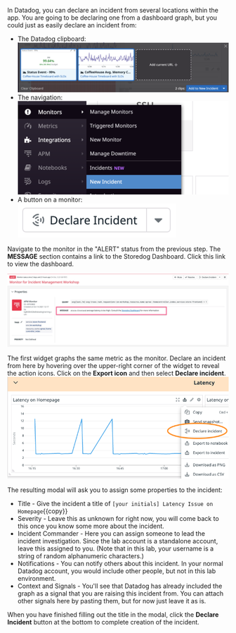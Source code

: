 In Datadog, you can declare an incident from several locations within the app. You are going to be declaring one from a dashboard graph, but you could just as easily declare an incident from:
- The Datadog clipboard: 
![Create Incident from Clipboard](assets/from_cb.png)
- The navigation:
![New Incident from Navigation](assets/from_sidebar.png)
- A button on a monitor:
![Declare Incident from Monitor](assets/declare_incident.png)

Navigate to the monitor in the "ALERT" status from the previous step. The **MESSAGE** section contains a link to the Storedog Dashboard. Click this link to view the dashboard.

![Monitor Message Section](assets/monitor-message.jpeg)

The first widget graphs the same metric as the monitor. Declare an incident from here by hovering over the upper-right corner of the widget to reveal the action icons. Click on the **Export icon** and then select **Declare incident**. 
![Create Incident from Dashboard Graph](assets/from_graph.png)

The resulting modal will ask you to assign some properties to the incident:

- Title - Give the incident a title of `[your initials] Latency Issue on Homepage`{{copy}}
- Severity - Leave this as unknown for right now, you will come back to this once you know some more about the incident.
- Incident Commander - Here you can assign someone to lead the incident investigation. Since the lab account is a standalone account, leave this assigned to you. (Note that in this lab, your username is a string of random alphanumeric characters.)
- Notifications - You can notify others about this incident. In your normal Datadog account, you would include other people, but not in this lab environment.
- Context and Signals - You'll see that Datadog has already included the graph as a signal that you are raising this incident from. You can attach other signals here by pasting them, but for now just leave it as is.

When you have finished filling out the title in the modal, click the **Declare Incident** button at the bottom to complete creation of the incident.

